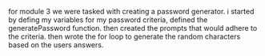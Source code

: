 for module 3 we were tasked with creating a password generator. i started by defing my variables for my password criteria, defined the generatePassword function. then created the prompts that would adhere to the criteria. then wrote the for loop to generate the random characters based on the users answers.
